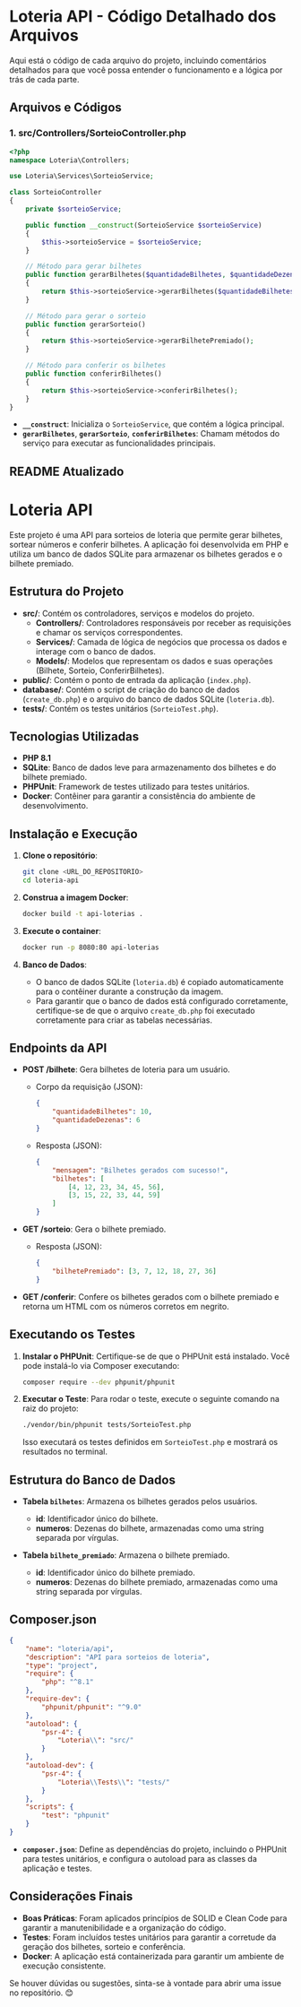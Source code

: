 # Loteria API - Código Detalhado dos Arquivos

Aqui está o código de cada arquivo do projeto, incluindo comentários detalhados para que você possa entender o funcionamento e a lógica por trás de cada parte.

## Arquivos e Códigos

### 1. **src/Controllers/SorteioController.php**

```php
<?php
namespace Loteria\Controllers;

use Loteria\Services\SorteioService;

class SorteioController
{
    private $sorteioService;

    public function __construct(SorteioService $sorteioService)
    {
        $this->sorteioService = $sorteioService;
    }

    // Método para gerar bilhetes
    public function gerarBilhetes($quantidadeBilhetes, $quantidadeDezenas)
    {
        return $this->sorteioService->gerarBilhetes($quantidadeBilhetes, $quantidadeDezenas);
    }

    // Método para gerar o sorteio
    public function gerarSorteio()
    {
        return $this->sorteioService->gerarBilhetePremiado();
    }

    // Método para conferir os bilhetes
    public function conferirBilhetes()
    {
        return $this->sorteioService->conferirBilhetes();
    }
}
```

- **`__construct`**: Inicializa o `SorteioService`, que contém a lógica principal.
- **`gerarBilhetes`**, **`gerarSorteio`**, **`conferirBilhetes`**: Chamam métodos do serviço para executar as funcionalidades principais.

## README Atualizado

# Loteria API

Este projeto é uma API para sorteios de loteria que permite gerar bilhetes, sortear números e conferir bilhetes. A aplicação foi desenvolvida em PHP e utiliza um banco de dados SQLite para armazenar os bilhetes gerados e o bilhete premiado.

## Estrutura do Projeto

- **src/**: Contém os controladores, serviços e modelos do projeto.
  - **Controllers/**: Controladores responsáveis por receber as requisições e chamar os serviços correspondentes.
  - **Services/**: Camada de lógica de negócios que processa os dados e interage com o banco de dados.
  - **Models/**: Modelos que representam os dados e suas operações (Bilhete, Sorteio, ConferirBilhetes).
- **public/**: Contém o ponto de entrada da aplicação (`index.php`).
- **database/**: Contém o script de criação do banco de dados (`create_db.php`) e o arquivo do banco de dados SQLite (`loteria.db`).
- **tests/**: Contém os testes unitários (`SorteioTest.php`).

## Tecnologias Utilizadas

- **PHP 8.1**
- **SQLite**: Banco de dados leve para armazenamento dos bilhetes e do bilhete premiado.
- **PHPUnit**: Framework de testes utilizado para testes unitários.
- **Docker**: Contêiner para garantir a consistência do ambiente de desenvolvimento.

## Instalação e Execução

1. **Clone o repositório**:

   ```sh
   git clone <URL_DO_REPOSITORIO>
   cd loteria-api
   ```

2. **Construa a imagem Docker**:

   ```sh
   docker build -t api-loterias .
   ```

3. **Execute o container**:

   ```sh
   docker run -p 8080:80 api-loterias
   ```

4. **Banco de Dados**:
   - O banco de dados SQLite (`loteria.db`) é copiado automaticamente para o contêiner durante a construção da imagem.
   - Para garantir que o banco de dados está configurado corretamente, certifique-se de que o arquivo `create_db.php` foi executado corretamente para criar as tabelas necessárias.

## Endpoints da API

- **POST /bilhete**: Gera bilhetes de loteria para um usuário.
  - Corpo da requisição (JSON):
    ```json
    {
        "quantidadeBilhetes": 10,
        "quantidadeDezenas": 6
    }
    ```
  - Resposta (JSON):
    ```json
    {
        "mensagem": "Bilhetes gerados com sucesso!",
        "bilhetes": [
            [4, 12, 23, 34, 45, 56],
            [3, 15, 22, 33, 44, 59]
        ]
    }
    ```

- **GET /sorteio**: Gera o bilhete premiado.
  - Resposta (JSON):
    ```json
    {
        "bilhetePremiado": [3, 7, 12, 18, 27, 36]
    }
    ```

- **GET /conferir**: Confere os bilhetes gerados com o bilhete premiado e retorna um HTML com os números corretos em negrito.

## Executando os Testes

1. **Instalar o PHPUnit**: Certifique-se de que o PHPUnit está instalado. Você pode instalá-lo via Composer executando:

   ```sh
   composer require --dev phpunit/phpunit
   ```

2. **Executar o Teste**: Para rodar o teste, execute o seguinte comando na raiz do projeto:

   ```sh
   ./vendor/bin/phpunit tests/SorteioTest.php
   ```

   Isso executará os testes definidos em `SorteioTest.php` e mostrará os resultados no terminal.

## Estrutura do Banco de Dados

- **Tabela `bilhetes`**: Armazena os bilhetes gerados pelos usuários.
  - **id**: Identificador único do bilhete.
  - **numeros**: Dezenas do bilhete, armazenadas como uma string separada por vírgulas.

- **Tabela `bilhete_premiado`**: Armazena o bilhete premiado.
  - **id**: Identificador único do bilhete premiado.
  - **numeros**: Dezenas do bilhete premiado, armazenadas como uma string separada por vírgulas.

## Composer.json

```json
{
    "name": "loteria/api",
    "description": "API para sorteios de loteria",
    "type": "project",
    "require": {
        "php": "^8.1"
    },
    "require-dev": {
        "phpunit/phpunit": "^9.0"
    },
    "autoload": {
        "psr-4": {
            "Loteria\\": "src/"
        }
    },
    "autoload-dev": {
        "psr-4": {
            "Loteria\\Tests\\": "tests/"
        }
    },
    "scripts": {
        "test": "phpunit"
    }
}
```

- **`composer.json`**: Define as dependências do projeto, incluindo o PHPUnit para testes unitários, e configura o autoload para as classes da aplicação e testes.

## Considerações Finais

- **Boas Práticas**: Foram aplicados princípios de SOLID e Clean Code para garantir a manutenibilidade e a organização do código.
- **Testes**: Foram incluídos testes unitários para garantir a corretude da geração dos bilhetes, sorteio e conferência.
- **Docker**: A aplicação está containerizada para garantir um ambiente de execução consistente.

Se houver dúvidas ou sugestões, sinta-se à vontade para abrir uma issue no repositório. 😊

